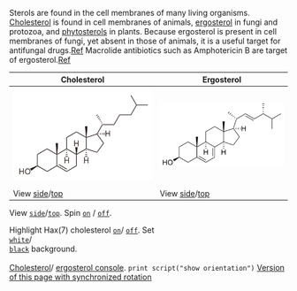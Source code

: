 Sterols are found in the cell membranes of many living organisms. [Cholesterol](https://en.wikipedia.org/wiki/Cholesterol) is found in cell membranes of animals, [ergosterol](https://en.wikipedia.org/wiki/Ergosterol) in fungi and protozoa, and [phytosterols](https://en.wikipedia.org/wiki/Phytosterol) in plants.
Because ergosterol is present in cell membranes of fungi, yet absent in those of animals, it is a useful target for antifungal drugs.[Ref](https://en.wikipedia.org/wiki/Ergosterol#Target_for_antifungal_drugs) Macrolide antibiotics such as Amphotericin B are target of ergosterol.[Ref](https://academic.oup.com/jac/article/49/suppl_1/7/2473430)

<script type="text/javascript" src="src/JSmol.min.js"></script>
<script type="text/javascript" src="src/Jmol2.js"></script>
<script type="text/javascript">
Jmol.Info = {
      jarPath: "src",
      jarFile: "JmolApplet0.jar",
      j2sPath: "src/j2s",
      use: "HTML5", 
			disableJ2SLoadMonitor: false,
			disableInitialConsole: true
}
document.getElementById("info").reset()
function sync() {
 var syncing = document.getElementById("drive").checked
 var s = (syncing ? "sync * on;sync * \"set syncMouse TRUE\"": "sync * off")
 jmolScript(s, "A");
}
</script>

|Cholesterol|Ergosterol|
|-----|-----|
|![alt text](data/Cholesterol_2D.svg.png)|![alt text](data/Ergosterol_2D.svg.png)|
|<script>jmolApplet(400,"load data/cholesterol-3D.sdf;cartoon on;color cartoon structure;;rotate z 118.48; rotate y 117.66; rotate z -47.64;;", "A");</script>|<script>jmolApplet(400,"load data/ergosterol-3D.sdf;calculate structure;cartoon on;color cartoon structure;rotate z -113.86; rotate y 135.11; rotate z -93.93;", "B");</script>|
|View <a href='javascript:jmolScript("reset; rotate z 33.34; rotate y 125.99; rotate z -67.45;select atomno = 41;color [0,255,0]", "A")'>side</a>/<a href='javascript:jmolScript("reset;rotate z 118.48; rotate y 117.66; rotate z -47.64;select atomno = 41;color [0,255,0]", "A")'>top</a>|View <a href='javascript:jmolScript("reset; rotate z -179.67; rotate y 93.62; rotate z -93.8;", "B")'>side</a>/<a href='javascript:jmolScript("reset; rotate z -113.86; rotate y 135.11; rotate z -93.93;", "B")'>top</a>|


View <code><a href='javascript:jmolScript("reset; rotate z 33.34; rotate y 125.99; rotate z -67.45;select atomno = 41;color [0,255,0]", "A");javascript:jmolScript("reset; rotate z -179.67; rotate y 93.62; rotate z -93.8;", "B")'>side</a></code>/<code><a href='javascript:jmolScript("reset;rotate z 118.48; rotate y 117.66; rotate z -47.64;select atomno = 41;color [0,255,0]", "A");javascript:jmolScript("reset; rotate z -113.86; rotate y 135.11; rotate z -93.93;", "B")'>top</a></code>. 
 Spin
    <code><a href='javascript:jmolScript("spin on", "A");javascript:jmolScript("spin on", "B")'>on</a></code> /
    <code><a href='javascript:jmolScript("spin off", "A");javascript:jmolScript("spin off", "B")'>off</a></code>. 
  

Highlight Hax(7) cholesterol <code><a href='javascript:jmolScript("select atomno = 41;color [0,255,0]", "A")'>on</a></code>/
<code><a href='javascript:jmolScript("select atomno = 41;color [255,255,255]", "A")'>off</a></code>. 
Set 
<code><a href='javascript:jmolScript("script APPLET * \"background white\"","A")'> white</a></code>/
<code><a href='javascript:jmolScript("script APPLET * \"background black\"","A")'> black</a></code> background.
<br><br>
<a href='javascript:jmolScript("console","A")'>Cholesterol</a>/
<a href='javascript:jmolScript("console","B")'>ergosterol console</a>.
<code>print script("show orientation")</code>
[Version of this page with synchronized rotation](page2.html)



